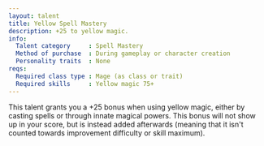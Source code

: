 ```yaml
---
layout: talent
title: Yellow Spell Mastery
description: +25 to yellow magic.
info:
  Talent category     : Spell Mastery
  Method of purchase  : During gameplay or character creation
  Personality traits  : None
reqs:
  Required class type : Mage (as class or trait)
  Required skills     : Yellow magic 75+
---
```


This talent grants you a +25 bonus when using yellow magic, either by casting spells or through innate magical powers. This bonus will not show up in your score, but is instead added afterwards (meaning that it isn't counted towards improvement difficulty or skill maximum).